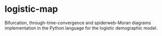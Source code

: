 # logistic-map
Bifurcation, through-time-convergence and spiderweb-Moran diagrams implementation in the Python language for the logistic demographic model. 
